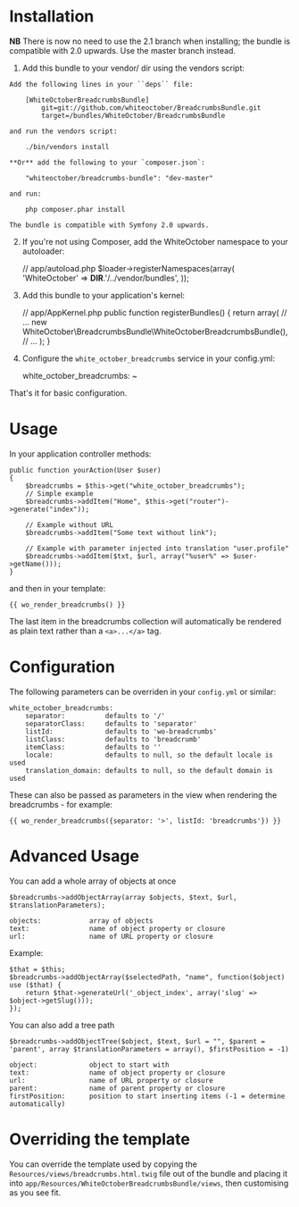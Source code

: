 Installation
============

**NB** There is now no need to use the 2.1 branch when installing; the bundle
is compatible with 2.0 upwards.  Use the master branch instead.

  1. Add this bundle to your vendor/ dir using the vendors script:

    Add the following lines in your ``deps`` file:

        [WhiteOctoberBreadcrumbsBundle]
            git=git://github.com/whiteoctober/BreadcrumbsBundle.git
            target=/bundles/WhiteOctober/BreadcrumbsBundle

    and run the vendors script:

        ./bin/vendors install

    **Or** add the following to your `composer.json`:

        "whiteoctober/breadcrumbs-bundle": "dev-master"

    and run:

        php composer.phar install

    The bundle is compatible with Symfony 2.0 upwards.


  2. If you're not using Composer, add the WhiteOctober namespace to your autoloader:

        // app/autoload.php
        $loader->registerNamespaces(array(
            'WhiteOctober' => __DIR__.'/../vendor/bundles',
        ));

  3. Add this bundle to your application's kernel:

        // app/AppKernel.php
        public function registerBundles()
        {
            return array(
                // ...
                new WhiteOctober\BreadcrumbsBundle\WhiteOctoberBreadcrumbsBundle(),
                // ...
            );
        }

  4. Configure the `white_october_breadcrumbs` service in your config.yml:

        white_october_breadcrumbs: ~


That's  it for basic configuration.

Usage
=====

In your application controller methods:

    public function yourAction(User $user)
    {
        $breadcrumbs = $this->get("white_october_breadcrumbs");
        // Simple example
        $breadcrumbs->addItem("Home", $this->get("router")->generate("index"));

        // Example without URL
        $breadcrumbs->addItem("Some text without link");

        // Example with parameter injected into translation "user.profile"
        $breadcrumbs->addItem($txt, $url, array("%user%" => $user->getName()));
    }

and then in your template:

    {{ wo_render_breadcrumbs() }}

The last item in the breadcrumbs collection will automatically be rendered
as plain text rather than a `<a>...</a>` tag.

Configuration
=============

The following parameters can be overriden in your `config.yml` or similar:

    white_october_breadcrumbs:
        separator:          defaults to '/'
        separatorClass:     defaults to 'separator'
        listId:             defaults to 'wo-breadcrumbs'
        listClass:          defaults to 'breadcrumb'
        itemClass:          defaults to ''
        locale:             defaults to null, so the default locale is used
        translation_domain: defaults to null, so the default domain is used

These can also be passed as parameters in the view when rendering the
breadcrumbs - for example:
   
    {{ wo_render_breadcrumbs({separator: '>', listId: 'breadcrumbs'}) }}

Advanced Usage
==============

You can add a whole array of objects at once

    $breadcrumbs->addObjectArray(array $objects, $text, $url, $translationParameters);

    objects:            array of objects
    text:               name of object property or closure
    url:                name of URL property or closure

Example:

    $that = $this;
    $breadcrumbs->addObjectArray($selectedPath, "name", function($object) use ($that) {
        return $that->generateUrl('_object_index', array('slug' => $object->getSlug()));
    });

You can also add a tree path

    $breadcrumbs->addObjectTree($object, $text, $url = "", $parent = 'parent', array $translationParameters = array(), $firstPosition = -1)

    object:             object to start with
    text:               name of object property or closure
    url:                name of URL property or closure
    parent:             name of parent property or closure
    firstPosition:      position to start inserting items (-1 = determine automatically)

Overriding the template
=======================

You can override the template used by copying the
`Resources/views/breadcrumbs.html.twig` file out of the bundle and placing it
into `app/Resources/WhiteOctoberBreadcrumbsBundle/views`, then customising
as you see fit.

